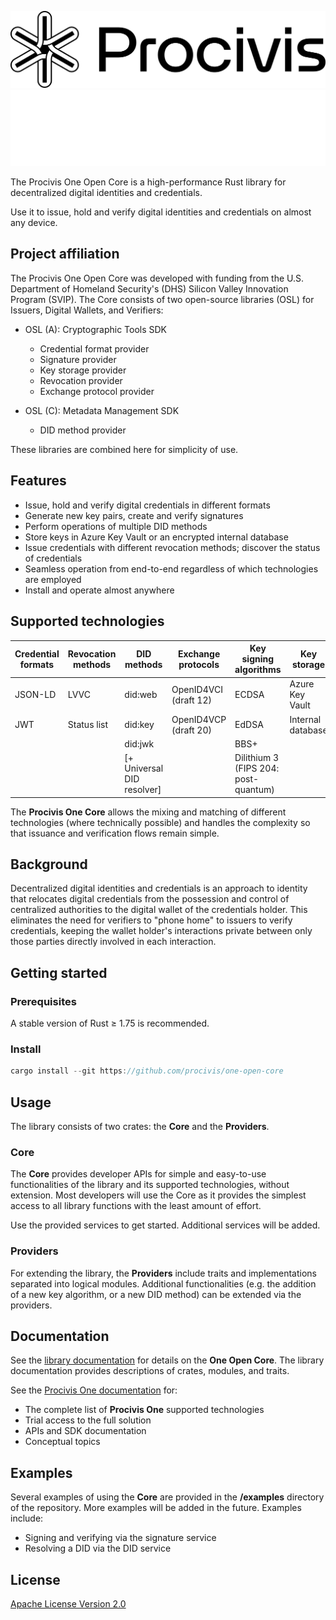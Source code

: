 ![Procivis](docs/assets/Procivis_logo_on_white.svg#gh-light-mode-only)
![Procivis](docs/assets/Procivis_logo_on_black.svg#gh-dark-mode-only)

The Procivis One Open Core is a high-performance Rust library for decentralized
digital identities and credentials.

Use it to issue, hold and verify digital identities and credentials on almost any device.

## Project affiliation

The Procivis One Open Core was developed with funding from the U.S. Department of
Homeland Security's (DHS) Silicon Valley Innovation Program (SVIP). The Core consists
of two open-source libraries (OSL) for Issuers, Digital Wallets, and Verifiers:

- OSL (A): Cryptographic Tools SDK
  - Credential format provider
  - Signature provider
  - Key storage provider
  - Revocation provider
  - Exchange protocol provider

- OSL (C): Metadata Management SDK
  - DID method provider

These libraries are combined here for simplicity of use.

## Features

- Issue, hold and verify digital credentials in different formats
- Generate new key pairs, create and verify signatures
- Perform operations of multiple DID methods
- Store keys in Azure Key Vault or an encrypted internal database
- Issue credentials with different revocation methods; discover the status of credentials
- Seamless operation from end-to-end regardless of which technologies are employed
- Install and operate almost anywhere

## Supported technologies

| Credential formats | Revocation methods | DID methods                | Exchange protocols                       | Key signing algorithms               | Key storage       |
| ------------------ | ------------------ | -------------------------- | ---------------------------------------- | ------------------------------------ | ----------------- |
| JSON-LD            | LVVC               | did:web                    | OpenID4VCI (draft 12)                    | ECDSA                                | Azure Key Vault   |
| JWT                | Status list        | did:key                    | OpenID4VCP (draft 20)                    | EdDSA                                | Internal database |
|                    |                    | did:jwk                    |                                          | BBS+                                 |                   |
|                    |                    | [+ Universal DID resolver] |                                          | Dilithium 3 (FIPS 204: post-quantum) |                   |

The **Procivis One Core** allows the mixing and matching of different technologies (where
technically possible) and handles the complexity so that issuance and verification
flows remain simple.

## Background

Decentralized digital identities and credentials is an approach to identity that relocates
digital credentials from the possession and control of centralized authorities to the digital
wallet of the credentials holder. This eliminates the need for verifiers to "phone home" to
issuers to verify credentials, keeping the wallet holder's interactions private between only
those parties directly involved in each interaction.

## Getting started

### Prerequisites

A stable version of Rust ≥ 1.75 is recommended.

### Install

```rust
cargo install --git https://github.com/procivis/one-open-core
```

## Usage

The library consists of two crates: the **Core** and the **Providers**.

### Core

The **Core** provides developer APIs for simple and easy-to-use functionalities
of the library and its supported technologies, without extension. Most developers
will use the Core as it provides the simplest access to all library functions with
the least amount of effort.

Use the provided services to get started. Additional services will be added.

### Providers

For extending the library, the **Providers** include traits and implementations
separated into logical modules. Additional functionalities (e.g. the addition of
a new key algorithm, or a new DID method) can be extended via the providers.

## Documentation

See the [library documentation](https://docs.procivis-one.com/) for details on the
**One Open Core**. The library documentation provides descriptions of crates, modules,
and traits.

See the [Procivis One documentation](https://docs.procivis.ch/) for:

- The complete list of **Procivis One** supported technologies
- Trial access to the full solution
- APIs and SDK documentation
- Conceptual topics

## Examples

Several examples of using the **Core** are provided in the **/examples** directory of
the repository. More examples will be added in the future. Examples include:

- Signing and verifying via the signature service
- Resolving a DID via the DID service

## License

[Apache License Version 2.0](./LICENSE)